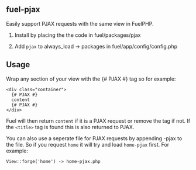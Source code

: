 fuel-pjax
---------

Easily support PJAX requests with the same view in FuelPHP.

1) Install by placing the the code in fuel/packages/pjax

2) Add `pjax` to always_load -> packages in fuel/app/config/config.php


Usage
-----

Wrap any section of your view with the {# PJAX #} tag so for example:

```
<div class="container">
  {# PJAX #}
  content
  {# PJAX #}
</div>
```

Fuel will then return `content` if it is a PJAX request or remove the tag if not. If the `<title>` tag is found this is
also returned to PJAX.

You can also use a seperate file for PJAX requests by appending -pjax to the file. So if you request `home` it will
try and load `home-pjax` first. For example:

```
View::forge('home') -> home-pjax.php
```
